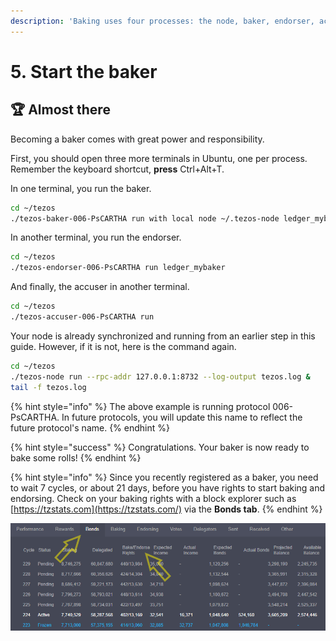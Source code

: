 ```yaml
---
description: 'Baking uses four processes: the node, baker, endorser, accuser'
---
```


# 5. Start the baker

## :trophy: Almost there

Becoming a baker comes with great power and responsibility.&#x20;

First, you should open three more terminals in Ubuntu, one per process. Remember the keyboard shortcut, **press** Ctrl+Alt+T.

In one terminal, you run the baker.

```bash
cd ~/tezos
./tezos-baker-006-PsCARTHA run with local node ~/.tezos-node ledger_mybaker
```

&#x20;In another terminal, you run the endorser.

```bash
cd ~/tezos
./tezos-endorser-006-PsCARTHA run ledger_mybaker
```

And finally, the accuser in another terminal.

```bash
cd ~/tezos
./tezos-accuser-006-PsCARTHA run
```

Your node is already synchronized and running from an earlier step in this guide. However, if it is not, here is the command again.

```bash
cd ~/tezos
./tezos-node run --rpc-addr 127.0.0.1:8732 --log-output tezos.log &
tail -f tezos.log
```

{% hint style="info" %}
The above example is running protocol 006-PsCARTHA. In future protocols, you will update this name to reflect the future protocol's name.
{% endhint %}

{% hint style="success" %}
Congratulations. Your baker is now ready to bake some rolls!
{% endhint %}

{% hint style="info" %}
Since you recently registered as a baker, you need to wait 7 cycles, or about 21 days, before you have rights to start baking and endorsing. Check on your baking rights with a block explorer such as [https://tzstats.com](https://tzstats.com/) via the **Bonds tab**.
{% endhint %}

![Example of baking rights from tzstats.com](../../../.gitbook/assets/bondspic.png)

